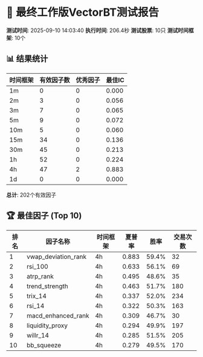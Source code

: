 # 🎯 最终工作版VectorBT测试报告

**测试时间**: 2025-09-10 14:03:40
**执行时间**: 206.4秒
**测试股票**: 10只
**测试时间框架**: 10个

## 📊 结果统计

| 时间框架 | 有效因子数 | 优秀因子 | 最佳IC |
|----------|------------|----------|--------|
| 1m | 0 | 0 | 0.000 |
| 2m | 3 | 0 | 0.056 |
| 3m | 7 | 0 | 0.065 |
| 5m | 9 | 0 | 0.072 |
| 10m | 5 | 0 | 0.060 |
| 15m | 34 | 0 | 0.136 |
| 30m | 45 | 0 | 0.213 |
| 1h | 52 | 0 | 0.224 |
| 4h | 47 | 2 | 0.883 |
| 1d | 0 | 0 | 0.000 |

**总计**: 202个有效因子

## 🏆 最佳因子 (Top 10)

| 排名 | 因子名称 | 时间框架 | 夏普率 | 胜率 | 交易次数 |
|------|----------|----------|--------|------|----------|
| 1 | vwap_deviation_rank | 4h | 0.883 | 59.4% | 32 |
| 2 | rsi_100 | 4h | 0.633 | 56.1% | 69 |
| 3 | atrp_rank | 4h | 0.495 | 48.6% | 35 |
| 4 | trend_strength | 4h | 0.463 | 51.7% | 180 |
| 5 | trix_14 | 4h | 0.337 | 52.0% | 234 |
| 6 | rsi_14 | 4h | 0.322 | 50.3% | 163 |
| 7 | macd_enhanced_rank | 4h | 0.309 | 46.7% | 30 |
| 8 | liquidity_proxy | 4h | 0.294 | 49.9% | 197 |
| 9 | willr_14 | 4h | 0.285 | 51.5% | 205 |
| 10 | bb_squeeze | 4h | 0.279 | 49.5% | 170 |